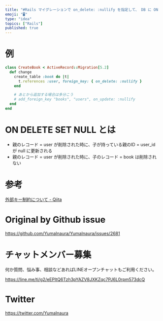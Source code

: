```yaml
---
title: "#Rails マイグレーションで on_delete: :nullify を指定して、 DB に ON DELETE SET NULL の外"
emoji: "🖥"
type: "idea"
topics: ["Rails"]
published: true
---
```


# 例

```rb
class CreateBook < ActiveRecord::Migration[5.2]
  def change
    create_table :book do |t|
      t.references :user, foreign_key: { on_delete: :nullify }
    end

    # あとから追加する場合は多分こう
    # add_foreign_key "books", "users", on_update: :nullify
  end
end

```

# ON DELETE SET NULL とは

- 親のレコード = user が削除された時に、子が持っている親のID = user_id が null に更新される
- 親のレコード = user が削除された時に、子のレコード = book は削除されない


# 参考

[外部キー制約について - Qiita](https://qiita.com/SLEAZOIDS/items/d6fb9c2d131c3fdd1387)

# Original by Github issue

https://github.com/YumaInaura/YumaInaura/issues/2681








<!-- Update From Qiita API -->

# チャットメンバー募集


何か質問、悩み事、相談などあればLINEオープンチャットもご利用ください。

https://line.me/ti/g2/eEPltQ6Tzh3pYAZV8JXKZqc7PJ6L0rpm573dcQ





# Twitter


https://twitter.com/YumaInaura


<!-- Update From Qiita API -->



